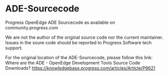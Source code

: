 # ADE-Sourcecode
Progress OpenEdge ADE Sourcecode as available on community.progress.com

We are not the author of the original source code nor the current maintainer. Issues in the soure code should be reported to Progress Software tech support.

For the original location of the ADE-Sourcecode, please follow this link:
Where are the ADE - OpenEdge Development Tools Source Code Downloads?
https://knowledgebase.progress.com/articles/Article/P9621
